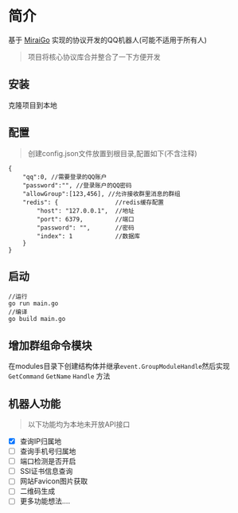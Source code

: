 # 简介
基于 [MiraiGo](https://github.com/Mrs4s/MiraiGo) 实现的协议开发的QQ机器人(可能不适用于所有人)
> 项目将核心协议库合并整合了一下方便开发

## 安装
克隆项目到本地

## 配置
> 创建config.json文件放置到根目录,配置如下(不含注释)
```
{
    "qq":0, //需要登录的QQ账户
    "password":"", //登录账户的QQ密码
    "allowGroup":[123,456], //允许接收群里消息的群组
    "redis": {                //redis缓存配置
        "host": "127.0.0.1",  //地址
        "port": 6379,         //端口
        "password": "",       //密码
        "index": 1            //数据库
    }
}
```
## 启动
```
//运行
go run main.go 
//编译
go build main.go
```
## 增加群组命令模块
在modules目录下创建结构体并继承`event.GroupModuleHandle`然后实现`GetCommand` `GetName` `Handle` 方法

## 机器人功能
> 以下功能均为本地未开放API接口
- [x] 查询IP归属地
- [ ] 查询手机号归属地
- [ ] 端口检测是否开启
- [ ] SSl证书信息查询
- [ ] 网站Favicon图片获取
- [ ] 二维码生成
- [ ] 更多功能想法....
